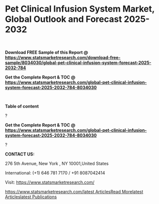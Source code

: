 <h1>Pet Clinical Infusion System Market, Global Outlook and Forecast 2025-2032</h1><br/><p><strong>Download FREE Sample of this Report @ <a href="https://www.statsmarketresearch.com/download-free-sample/8034030/global-pet-clinical-infusion-system-forecast-2025-2032-784">https://www.statsmarketresearch.com/download-free-sample/8034030/global-pet-clinical-infusion-system-forecast-2025-2032-784</a></strong></p>
 
 
 
 <div><b>Get the Complete Report & TOC @ <a href="https://www.statsmarketresearch.com/global-pet-clinical-infusion-system-forecast-2025-2032-784-8034030">https://www.statsmarketresearch.com/global-pet-clinical-infusion-system-forecast-2025-2032-784-8034030</a></b></div>
 
 
 
 <p><br />
 
 <b>Table of content</b></p>
 
 
 
 <p>? </p>
 
 
 
 <div><b>Get the Complete Report & TOC @ <a href="https://www.statsmarketresearch.com/global-pet-clinical-infusion-system-forecast-2025-2032-784-8034030">https://www.statsmarketresearch.com/global-pet-clinical-infusion-system-forecast-2025-2032-784-8034030</a></b></div>
 
 
 
 <p>? </p>
 
 
 
 <p><b>CONTACT US:</b><br />
 
 276 5th Avenue, New York , NY 10001,United States<br />
 
 International: (+1) 646 781 7170 / +91 8087042414<br />
 
 Visit: <a href="https://www.statsmarketresearch.com/">https://www.statsmarketresearch.com/</a><br />
 
 <a href="https://gyeongbokgung.com">https://www.statsmarketresearch.com/</a><a href="https://hallyeomaritime.com">latest Articles</a><a href="https://jingwansa.com">Read More</a><a href="https://nguoiviet.jp/">latest Articles</a><a href="https://www.intelmarketresearch.com/">latest Publications</a></p>